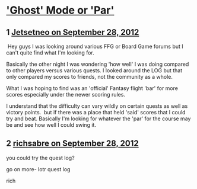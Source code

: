 # [&#039;Ghost&#039; Mode or &#039;Par&#039;](https://community.fantasyflightgames.com/topic/71911-ghost-mode-or-par/)

## 1 [Jetsetneo on September 28, 2012](https://community.fantasyflightgames.com/topic/71911-ghost-mode-or-par/?do=findComment&comment=701924)

 Hey guys I was looking around various FFG or Board Game forums but I can't quite find what I'm looking for.

Basically the other night I was wondering 'how well' I was doing compared to other players versus various quests. I looked around the LOG but that only compared my scores to friends, not the community as a whole.

What I was hoping to find was an 'official' Fantasy flight 'bar' for more scores especially under the newer scoring rules. 

I understand that the difficulty can vary wildly on certain quests as well as victory points.  but if there was a place that held 'said' scores that I could try and beat. Basically I'm looking for whatever the 'par' for the course may be and see how well I could swing it. 

## 2 [richsabre on September 28, 2012](https://community.fantasyflightgames.com/topic/71911-ghost-mode-or-par/?do=findComment&comment=701935)

you could try the quest log?

go on more- lotr quest log

rich

